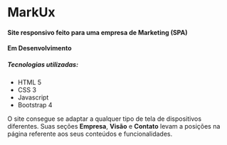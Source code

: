 # MarkUx
#### Site responsivo feito para uma empresa de Marketing (SPA)

**Em Desenvolvimento**

##### Tecnologias utilizadas:

 - HTML 5
 - CSS 3
 - Javascript
 - Bootstrap 4
 
O site consegue se adaptar a qualquer tipo de tela de dispositivos diferentes. Suas seções **Empresa**, **Visão** e **Contato** levam a posições na página referente aos seus conteúdos e funcionalidades.

